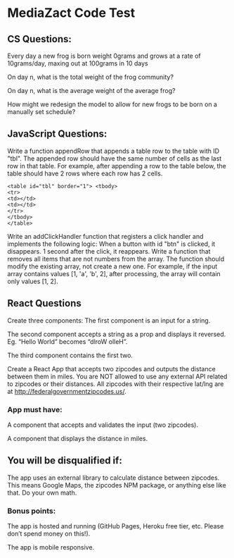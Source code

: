 # MediaZact Code Test

## CS Questions:

Every day a new frog is born weight 0grams and grows at a rate of 10grams/day, maxing out at 100grams in 10 days

On day n, what is the total weight of the frog community?

On day n, what is the average weight of the average frog?

How might we redesign the model to allow for new frogs to be born on a manually set schedule?

## JavaScript Questions:

Write a function appendRow that appends a table row to the table with ID "tbl". The appended row should have the same number of cells as the last row in that table. For example, after appending a row to the table below, the table should have 2 rows where each row has 2 cells.

```
<table id="tbl" border="1"> <tbody>
<tr>
<td></td>
<td></td>
</tr>
</tbody>
</table>
```

Write an addClickHandler function that registers a click handler and implements the following logic:
When a button with id "btn" is clicked, it disappears.
1 second after the click, it reappears.
Write a function that removes all items that are not numbers from the array. The function should modify the existing array, not create a new one.
For example, if the input array contains values [1, 'a', 'b', 2], after processing, the array will contain only values [1, 2].

## React Questions

Create three components:
The first component is an input for a string.

The second component accepts a string as a prop and displays it reversed. Eg. “Hello World” becomes “dlroW olleH”.

The third component contains the first two.

Create a React App that accepts two zipcodes and outputs the distance between them in miles. You are NOT allowed to use any external API related to zipcodes or their distances. All zipcodes with their respective lat/lng are at http://federalgovernmentzipcodes.us/.

### App must have:

A component that accepts and validates the input (two zipcodes).

A component that displays the distance in miles.

## You will be disqualified if:

The app uses an external library to calculate distance between zipcodes. This means Google Maps, the zipcodes NPM package, or anything else like that. Do your own math.

### Bonus points:

The app is hosted and running (GitHub Pages, Heroku free tier, etc. Please don’t spend money on this!).

The app is mobile responsive.
